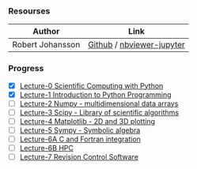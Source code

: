 ### Resourses
 
| Author | Link |
| :---: | :---: | 
| Robert Johansson | [Github](https://github.com/jrjohansson/scientific-python-lectures/) / [nbviewer-jupyter](https://nbviewer.jupyter.org/github/jrjohansson/scientific-python-lectures/tree/master/) |

### Progress 
- [x] [Lecture-0 Scientific Computing with Python](http://nbviewer.ipython.org/urls/raw.github.com/jrjohansson/scientific-python-lectures/master/Lecture-0-Scientific-Computing-with-Python.ipynb)
- [x] [Lecture-1 Introduction to Python Programming](http://nbviewer.ipython.org/urls/raw.github.com/jrjohansson/scientific-python-lectures/master/Lecture-1-Introduction-to-Python-Programming.ipynb)
- [ ] [Lecture-2 Numpy - multidimensional data arrays](http://nbviewer.ipython.org/urls/raw.github.com/jrjohansson/scientific-python-lectures/master/Lecture-2-Numpy.ipynb)
- [ ] [Lecture-3 Scipy - Library of scientific algorithms](http://nbviewer.ipython.org/urls/raw.github.com/jrjohansson/scientific-python-lectures/master/Lecture-3-Scipy.ipynb)
- [ ] [Lecture-4 Matplotlib - 2D and 3D plotting](http://nbviewer.ipython.org/urls/raw.github.com/jrjohansson/scientific-python-lectures/master/Lecture-4-Matplotlib.ipynb)
- [ ] [Lecture-5 Sympy - Symbolic algebra](http://nbviewer.ipython.org/urls/raw.github.com/jrjohansson/scientific-python-lectures/master/Lecture-5-Sympy.ipynb)
- [ ] [Lecture-6A C and Fortran integration](http://nbviewer.ipython.org/urls/raw.github.com/jrjohansson/scientific-python-lectures/master/Lecture-6A-Fortran-and-C.ipynb)
- [ ] [Lecture-6B HPC](http://nbviewer.ipython.org/urls/raw.github.com/jrjohansson/scientific-python-lectures/master/Lecture-6B-HPC.ipynb)
- [ ] [Lecture-7 Revision Control Software](http://nbviewer.ipython.org/urls/raw.github.com/jrjohansson/scientific-python-lectures/master/Lecture-7-Revision-Control-Software.ipynb)